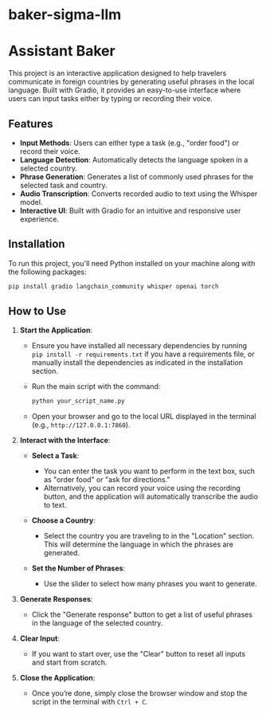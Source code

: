 # baker-sigma-llm
# Assistant Baker

This project is an interactive application designed to help travelers communicate in foreign countries by generating useful phrases in the local language. Built with Gradio, it provides an easy-to-use interface where users can input tasks either by typing or recording their voice.

## Features

- **Input Methods**: Users can either type a task (e.g., "order food") or record their voice.
- **Language Detection**: Automatically detects the language spoken in a selected country.
- **Phrase Generation**: Generates a list of commonly used phrases for the selected task and country.
- **Audio Transcription**: Converts recorded audio to text using the Whisper model.
- **Interactive UI**: Built with Gradio for an intuitive and responsive user experience.

## Installation

To run this project, you'll need Python installed on your machine along with the following packages:

```bash
pip install gradio langchain_community whisper openai torch
```

## How to Use

1. **Start the Application**:
   - Ensure you have installed all necessary dependencies by running `pip install -r requirements.txt` if you have a requirements file, or manually install the dependencies as indicated in the installation section.
   - Run the main script with the command:

     ```bash
     python your_script_name.py
     ```

   - Open your browser and go to the local URL displayed in the terminal (e.g., `http://127.0.0.1:7860`).

2. **Interact with the Interface**:
   - **Select a Task**:
     - You can enter the task you want to perform in the text box, such as "order food" or "ask for directions."
     - Alternatively, you can record your voice using the recording button, and the application will automatically transcribe the audio to text.

   - **Choose a Country**:
     - Select the country you are traveling to in the "Location" section. This will determine the language in which the phrases are generated.

   - **Set the Number of Phrases**:
     - Use the slider to select how many phrases you want to generate.

3. **Generate Responses**:
   - Click the "Generate response" button to get a list of useful phrases in the language of the selected country.

4. **Clear Input**:
   - If you want to start over, use the "Clear" button to reset all inputs and start from scratch.

5. **Close the Application**:
   - Once you’re done, simply close the browser window and stop the script in the terminal with `Ctrl + C`.


